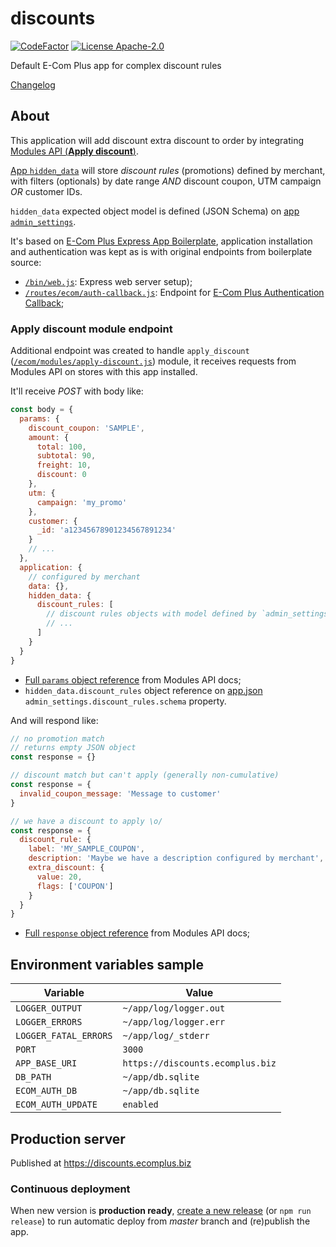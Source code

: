 # discounts

[![CodeFactor](https://www.codefactor.io/repository/github/ecomclub/discounts/badge)](https://www.codefactor.io/repository/github/ecomclub/discounts)
[![License Apache-2.0](https://img.shields.io/badge/License-Apache-orange.svg)](https://opensource.org/licenses/Apache-2.0)

Default E-Com Plus app for complex discount rules

[Changelog](https://github.com/ecomclub/discounts/blob/master/CHANGELOG.md)

## About

This application will add discount extra discount to order by integrating
[Modules API (**Apply discount**)](https://developers.e-com.plus/modules-api/).

[App `hidden_data`](https://developers.e-com.plus/docs/api/#/store/applications/)
will store _discount rules_ (promotions) defined by merchant,
with filters (optionals) by date range _AND_
discount coupon, UTM campaign _OR_ customer IDs.

`hidden_data` expected object model is defined (JSON Schema) on
[app `admin_settings`](https://github.com/ecomclub/discounts/blob/master/assets/app.json).

It's based on
[E-Com Plus Express App Boilerplate](https://github.com/ecomclub/express-app-boilerplate),
application installation and authentication was kept as is
with original endpoints from boilerplate source:

- [`/bin/web.js`](https://github.com/ecomclub/discounts/blob/master/bin/web.js):
Express web server setup);
- [`/routes/ecom/auth-callback.js`](https://github.com/ecomclub/discounts/blob/master/routes/ecom/auth-callback.js):
Endpoint for
[E-Com Plus Authentication Callback](https://developers.e-com.plus/docs/api/#/store/authenticate-app/authenticate-app);

### Apply discount module endpoint

Additional endpoint was created to handle `apply_discount`
([`/ecom/modules/apply-discount.js`](https://github.com/ecomclub/discounts/blob/master/routes/ecom/modules/apply-discount.js))
module, it receives requests from Modules API on stores with this app installed.

It'll receive _POST_ with body like:

```js
const body = {
  params: {
    discount_coupon: 'SAMPLE',
    amount: {
      total: 100,
      subtotal: 90,
      freight: 10,
      discount: 0
    },
    utm: {
      campaign: 'my_promo'
    },
    customer: {
      _id: 'a12345678901234567891234'
    }
    // ...
  },
  application: {
    // configured by merchant
    data: {},
    hidden_data: {
      discount_rules: [
        // discount rules objects with model defined by `admin_settings`
        // ...
      ]
    }
  }
}
```

- [Full `params` object reference](https://apx-mods.e-com.plus/api/v1/apply_discount/schema.json?store_id=100)
from Modules API docs;
- `hidden_data.discount_rules` object reference on
[app.json](https://github.com/ecomclub/discounts/blob/master/assets/app.json)
`admin_settings.discount_rules.schema` property.

And will respond like:

```js
// no promotion match
// returns empty JSON object
const response = {}
```

```js
// discount match but can't apply (generally non-cumulative)
const response = {
  invalid_coupon_message: 'Message to customer'
}
```

```js
// we have a discount to apply \o/
const response = {
  discount_rule: {
    label: 'MY_SAMPLE_COUPON',
    description: 'Maybe we have a description configured by merchant',
    extra_discount: {
      value: 20,
      flags: ['COUPON']
    }
  }
}
```

- [Full `response` object reference](https://apx-mods.e-com.plus/api/v1/apply_discount/response_schema.json?store_id=100)
from Modules API docs;

## Environment variables sample

Variable              | Value
---                   | ---
`LOGGER_OUTPUT`       | `~/app/log/logger.out`
`LOGGER_ERRORS`       | `~/app/log/logger.err`
`LOGGER_FATAL_ERRORS` | `~/app/log/_stderr`
`PORT`                | `3000`
`APP_BASE_URI`        | `https://discounts.ecomplus.biz`
`DB_PATH`             | `~/app/db.sqlite`
`ECOM_AUTH_DB`        | `~/app/db.sqlite`
`ECOM_AUTH_UPDATE`    | `enabled`

## Production server

Published at https://discounts.ecomplus.biz

### Continuous deployment

When new version is **production ready**,
[create a new release](https://github.com/ecomclub/discounts/releases)
(or `npm run release`) to run automatic deploy from _master_ branch
and (re)publish the app.
